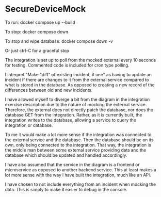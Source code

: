# SecureDeviceMock
To run:
docker compose up --build

To stop:
docker compose down

To stop and wipe database:
docker compose down -v

Or just ctrl-C for a graceful stop

The integration is set up to poll from the mocked external every 10 seconds for testing. Commented code is included for cron type polling.

I interpret "Make "diff" of existing incident, if one" as having to update an incident if there are changes to it from the external service compared to what is stored in the database. As opposed to creating a new record of the differences between old and new incidents.

I have allowed myself to diverge a bit from the diagram in the integration exercise description due to the nature of mocking the external service. Therefore, the external does not directly patch the database, nor does the database GET from the integration. Rather, as it is currently built, the integration writes to the database, allowing a service to query the integration or database. 

To me it would make a lot more sense if the integration was connected to the external service and the database. Then the database should be on its own, only being connected to the integration. That way, the integration is the middle man between some external service providing data and the database which should be updated and handled accordingly. 

I have also assumed that the service in the diagram is a frontend or microservice as opposed to another backend service. This at least makes a lot more sense with the way I have built the integration, much like an API.

I have chosen to not include everything from an incident when mocking the data. This is simply to make it easier to debug in the console.
